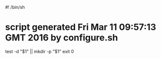 #! /bin/sh
# script generated Fri Mar 11 09:57:13 GMT 2016 by configure.sh

test -d "$1" || mkdir -p "$1"
exit 0
